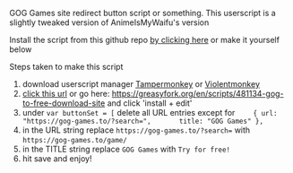 GOG Games site redirect button script or something.
This userscript is a slightly tweaked version of AnimeIsMyWaifu's version


Install the script from this github repo [by clicking here](https://raw.githubusercontent.com/Smealm/userscripts/refs/heads/main/GOG/Try%20for%20free/GOG%20try%20for%20free.user.js) or make it yourself below


Steps taken to make this script
1. download userscript manager [Tampermonkey](https://www.tampermonkey.net/) or [Violentmonkey](https://violentmonkey.github.io/)
2. [click this url](https://update.greasyfork.org/scripts/481134/GOG%20to%20Free%20Download%20Site.user.js) or go here: https://greasyfork.org/en/scripts/481134-gog-to-free-download-site and click 'install + edit'
3. under `var buttonSet = [` delete all URL entries except for `    { url: "https://gog-games.to/?search=",       title: "GOG Games" },`
4. in the URL string replace `https://gog-games.to/?search=` with `https://gog-games.to/game/`
5. in the TITLE string replace `GOG Games` with `Try for free!`
6. hit save and enjoy!



